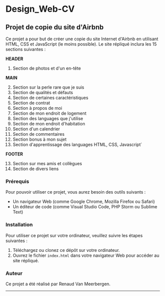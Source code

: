# Design_Web-CV

## Projet de copie du site d'Airbnb

Ce projet a pour but de créer une copie du site Internet d'Airbnb en utilisant HTML, CSS et JavaScript (le moins possible). 
Le site répliqué inclura les 15 sections suivantes :

**HEADER**

1. Section de photos et d'un en-tête

**MAIN**

2. Section sur la perle rare que je suis
3. Section de qualités et défauts
4. Section de certaines caractéristiques
5. Section de contrat
6. Section à propos de moi
7. Section de mon endroit de logement
8. Section des languages que j'utilise 
9. Section de mon endroit d'habitation
10. Section d'un calendrier
11. Section de commentaires
12. Section bonus à mon sujet
13. Section d'apprentissage des languages HTML, CSS, Javascript`

**FOOTER**

13. Section sur mes amis et collègues
14. Section de divers liens

### Prérequis

Pour pouvoir utiliser ce projet, vous aurez besoin des outils suivants :

- Un navigateur Web (comme Google Chrome, Mozilla Firefox ou Safari)
- Un éditeur de code (comme Visual Studio Code, PHP Storm ou Sublime Text)

### Installation

Pour utiliser ce projet sur votre ordinateur, veuillez suivre les étapes suivantes :

1. Téléchargez ou clonez ce dépôt sur votre ordinateur.
2. Ouvrez le fichier `index.html` dans votre navigateur Web pour accéder au site répliqué.

### Auteur

Ce projet a été réalisé par Renaud Van Meerbergen.


---
